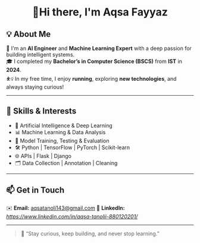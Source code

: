 <h1 align="center"> 👋Hi there, I'm Aqsa Fayyaz </h1>

## 💡 About Me

🌟 I'm an **AI Engineer** and **Machine Learning Expert** with a deep passion for building intelligent systems.  
🎓 I completed my **Bachelor’s in Computer Science (BSCS)** from **IST** in **2024**.  
⛹️‍♀️ In my free time, I enjoy **running**, exploring **new technologies**, and always staying curious!  

---

## 🧠 Skills & Interests

- 🤖 Artificial Intelligence & Deep Learning  
- 📊 Machine Learning & Data Analysis  
- 🧪 Model Training, Testing & Evaluation  
- 🛠️ Python | TensorFlow | PyTorch | Scikit-learn  
- 🌐 APIs | Flask | Django  
- 🗂️ Data Collection | Annotation | Cleaning  

---

## 📫 Get in Touch

✉️ **Email:** aqsatanoli143@gmail.com
🔗 **LinkedIn:** _https://www.linkedin.com/in/aqsa-tanolii-880120201/_  

---

> 🚀 “Stay curious, keep building, and never stop learning.”   



